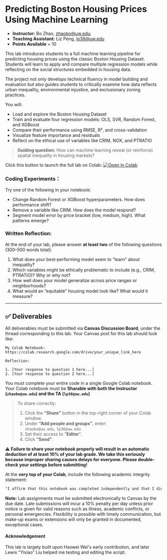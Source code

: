 # Predicting Boston Housing Prices Using Machine Learning

- **Instructor:** Bo Zhao, [zhaobo@uw.edu](mailto:zhaobo@uw.edu); 
- **Teaching Assistant:** Liz Peng, lp36@uw.edu
- **Points Available** = 10

This lab introduces students to a full machine learning pipeline for predicting housing prices using the classic Boston Housing Dataset. Students will learn to apply and compare multiple regression models while reflecting on the social structures embedded in housing data.

The project not only develops technical fluency in model building and evaluation but also guides students to critically examine how data reflects urban inequality, environmental injustice, and exclusionary zoning practices.

You will:

* Load and explore the Boston Housing Dataset
* Train and evaluate four regression models: OLS, SVR, Random Forest, and XGBoost
* Compare their performance using RMSE, R², and cross-validation
* Visualize feature importance and residuals
* Reflect on the ethical use of variables like CRIM, NOX, and PTRATIO

> **Guiding question:** How can machine learning reveal (or reinforce) spatial inequality in housing markets?

Click this button to launch the full lab on Colab: [![Open In Colab](https://colab.research.google.com/assets/colab-badge.svg)](https://colab.research.google.com/drive/1NlXCv1xvQd4aJD_ynHOQY7t3bMbJoK0S)

### Coding Experiments：

Try one of the following in your notebook:

* Change Random Forest or XGBoost hyperparameters. How does performance shift?
* Remove a variable like CRIM. How does the model respond?
* Segment model error by price bracket (low, medium, high). What patterns emerge?


### Written Reflection:

At the end of your lab, please answer **at least two** of the following questions (300–500 words total):

1. What does your best-performing model seem to “learn” about inequality?
2. Which variables might be ethically problematic to include (e.g., CRIM, PTRATIO)? Why or why not?
3. How well does your model generalize across price ranges or neighborhoods?
4. What would an “equitable” housing model look like? What would it measure?

---

## ✅ Deliverables

All deliverables must be submitted via **Canvas Discussion Board**, under the thread corresponding to this lab. Your Canvas post for this lab should look like:

```
My Colab Notebook: https://colab.research.google.com/drive/your_unique_link_here

Reflection:

1. [Your response to question 1 here...]
2. [Your response to question 2 here...]
```

You must complete your entire code in a single Google Colab notebook. Your Colab notebook must be **Sharable with both the Instructor (`zhaobo@uw.edu`) and the TA (`lp36@uw.edu`)**

> To share correctly:
> 1. Click the **“Share”** button in the top-right corner of your Colab window.
> 2. Under **“Add people and groups”**, enter:  
>    `zhaobo@uw.edu`, `lp36@uw.edu`
> 3. Set their access to "**Editor**".
> 4. Click **“Send”**.

⚠️ **Failure to share your notebook properly will result in an automatic deduction of at least 10% of your lab grade. We take this seriously because improper sharing causes delays for everyone. Please double-check your settings before submitting!**

At the **very top of your Colab**, include the following academic integrity statement:

```markdown
"I affirm that this notebook was completed independently and that I did not reference or use anyone else's code."
```

**Note:** Lab assignments must be submitted electronically to Canvas by the due date. Late submissions will incur a 10% penalty per day unless prior notice is given for valid reasons such as illness, academic conflicts, or personal emergencies. Flexibility is possible with timely communication, but make-up exams or extensions will only be granted in documented, exceptional cases.

#### Acknowledgement

This lab is largely built upon Haowei Wei's early contribution, and later Lewis "Yixiao" Liu helped me testing and editing the script.